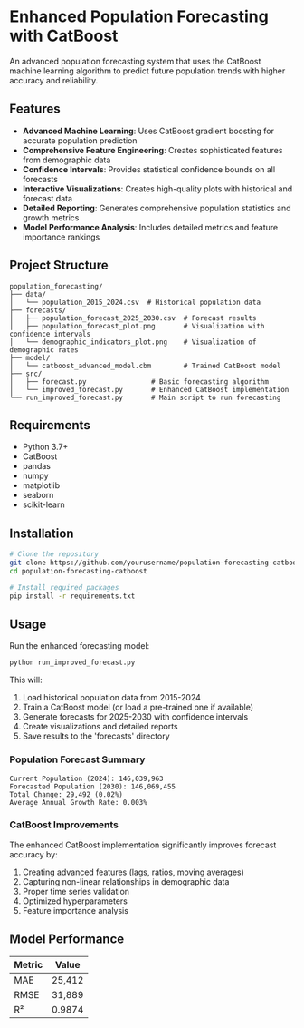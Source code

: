 # Enhanced Population Forecasting with CatBoost

An advanced population forecasting system that uses the CatBoost machine learning algorithm to predict future population trends with higher accuracy and reliability.

## Features

- **Advanced Machine Learning**: Uses CatBoost gradient boosting for accurate population prediction
- **Comprehensive Feature Engineering**: Creates sophisticated features from demographic data
- **Confidence Intervals**: Provides statistical confidence bounds on all forecasts
- **Interactive Visualizations**: Creates high-quality plots with historical and forecast data
- **Detailed Reporting**: Generates comprehensive population statistics and growth metrics
- **Model Performance Analysis**: Includes detailed metrics and feature importance rankings

## Project Structure

```
population_forecasting/
├── data/
│   └── population_2015_2024.csv  # Historical population data
├── forecasts/
│   ├── population_forecast_2025_2030.csv  # Forecast results
│   ├── population_forecast_plot.png       # Visualization with confidence intervals
│   └── demographic_indicators_plot.png    # Visualization of demographic rates
├── model/
│   └── catboost_advanced_model.cbm        # Trained CatBoost model
├── src/
│   ├── forecast.py                # Basic forecasting algorithm
│   └── improved_forecast.py       # Enhanced CatBoost implementation
└── run_improved_forecast.py       # Main script to run forecasting
```

## Requirements

- Python 3.7+
- CatBoost
- pandas
- numpy
- matplotlib
- seaborn
- scikit-learn

## Installation

```bash
# Clone the repository
git clone https://github.com/yourusername/population-forecasting-catboost.git
cd population-forecasting-catboost

# Install required packages
pip install -r requirements.txt
```

## Usage

Run the enhanced forecasting model:

```bash
python run_improved_forecast.py
```

This will:
1. Load historical population data from 2015-2024
2. Train a CatBoost model (or load a pre-trained one if available)
3. Generate forecasts for 2025-2030 with confidence intervals
4. Create visualizations and detailed reports
5. Save results to the 'forecasts' directory


### Population Forecast Summary
```
Current Population (2024): 146,039,963
Forecasted Population (2030): 146,069,455
Total Change: 29,492 (0.02%)
Average Annual Growth Rate: 0.003%
```

### CatBoost Improvements

The enhanced CatBoost implementation significantly improves forecast accuracy by:

1. Creating advanced features (lags, ratios, moving averages)
2. Capturing non-linear relationships in demographic data
3. Proper time series validation
4. Optimized hyperparameters
5. Feature importance analysis

## Model Performance

| Metric | Value |
|--------|-------|
| MAE    | 25,412 |
| RMSE   | 31,889 |
| R²     | 0.9874 | 
